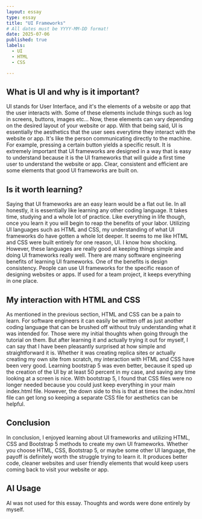 ```yaml
---
layout: essay
type: essay
title: "UI Frameworks"
# All dates must be YYYY-MM-DD format!
date: 2025-07-06
published: true
labels:
  - UI
  - HTML
  - CSS

---
```


## What is UI and why is it important?

UI stands for User Interface, and it's the elements of a website or app that the user interacts with. Some of these elements include things such as log in screens, buttons, images etc... Now, these elements can vary depending on the desired layout of your website or app. With that being said, UI is essentially the aesthetics that the user sees everytime they interact with the website or app. It's like the person communicating directly to the machine. For example, pressing a certain button yields a specific result. It is extremely important that UI frameworks are designed in a way that is easy to understand because it is the UI frameworks that will guide a first time user to understand the website or app. Clear, consistent and efficient are some elements that good UI frameworks are built on.

## Is it worth learning?

Saying that UI frameworks are an easy learn would be a flat out lie. In all honestly, it is essentially like learning any other coding language. It takes time, studying and a whole lot of practice. Like everything in life though, once you learn it you will begin to reap the benefits of your labor. Utilizing UI languages such as HTML and CSS, my understanding of what UI frameworks do have gotten a whole lot deeper. It seems to me like HTML and CSS were built entirely for one reason, UI. I know how shocking. However, these languages are really good at keeping things simple and doing UI frameworks really well. There are many software engineering benefits of learning UI frameworks. One of the benefits is design consistency. People can use UI frameworks for the specific reason of designing websites or apps. If used for a team project, it keeps everything in one place. 

## My interaction with HTML and CSS

As mentioned in the previous section, HTML and CSS can be a pain to learn. For software engineers it can easily be written off as just another coding language that can be brushed off without truly understanding what it was intended for. Those were my initial thoughts when going through the tutorial on them. But after learning it and actually trying it out for myself, I can say that I have been pleasantly surprised at how simple and straightforward it is. Whether it was creating replica sites or actually creating my own site from scratch, my interaction with HTML and CSS have been very good. Learning bootstrap 5 was even better, because it sped up the creation of the UI by at least 50 percent in my case, and saving any time looking at a screen is nice. With bootstrap 5, I found that CSS files were no longer needed because you could just keep everything in your main index.html file. However, the down side to this is that at times the index.html file can get long so keeping a separate CSS file for aesthetics can be helpful. 

## Conclusion

In conclusion, I enjoyed learning about UI frameworks and utilizing HTML, CSS and Bootstrap 5 methods to create my own UI frameworks. Whether you choose HTML, CSS, Bootstrap 5, or maybe some other UI language, the payoff is definitely worth the struggle trying to learn it. It produces better code, cleaner websites and user friendly elements that would keep users coming back to visit your website or app.

## AI Usage

AI was not used for this essay. Thoughts and words were done entirely by myself.
